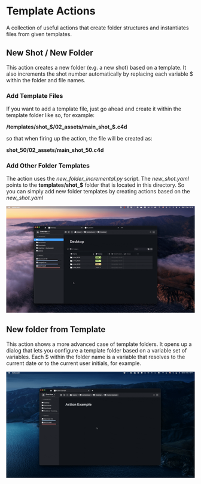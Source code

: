 # Template Actions

A collection of useful actions that create folder structures and instantiates files from given templates.

## New Shot / New Folder

This action creates a new folder (e.g. a new shot) based on a template. It also increments the shot number automatically by replacing each variable \$ within the folder and file names.

### Add Template Files
If you want to add a template file, just go ahead and create it within the template folder like so, for example:

**/templates/shot_$/02_assets/main_shot_$.c4d**

so that when firing up the action, the file will be created as:

**shot_50/02_assets/main_shot_50.c4d**

### Add Other Folder Templates

The action uses the *new_folder_incremental.py* script. 
The *new_shot.yaml* points to the **templates/shot_$** folder that is located in this directory. So you can simply add new folder templates by creating actions based on the *new_shot.yaml*

![Action GIF](https://raw.githubusercontent.com/Anchorpoint-Software/ap-actions-data/main/gif/new_shot.gif)


## New folder from Template

This action shows a more advanced case of template folders. It opens up a dialog that lets you configure a template folder based on a variable set of variables.
Each \$ within the folder name is a variable that resolves to the current date or to the current user initials, for example.

![Action GIF](https://raw.githubusercontent.com/Anchorpoint-Software/ap-actions-data/main/gif/new_folder_from_template.gif)


